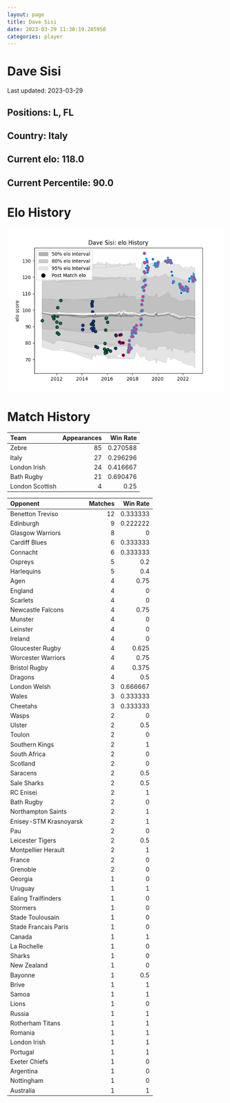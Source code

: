 ```yaml
---  
layout: page  
title: Dave Sisi  
date: 2023-03-29 11:30:19.285950  
categories: player  
---
```

# Dave Sisi


Last updated: 2023-03-29
## Positions: L, FL

## Country: Italy

## Current elo: 118.0

## Current Percentile: 90.0

# Elo History


![elo history](history_DaveSisi.png)
# Match History


| Team            |   Appearances |   Win Rate |
|:----------------|--------------:|-----------:|
| Zebre           |            85 |   0.270588 |
| Italy           |            27 |   0.296296 |
| London Irish    |            24 |   0.416667 |
| Bath Rugby      |            21 |   0.690476 |
| London Scottish |             4 |   0.25     |

| Opponent               |   Matches |   Win Rate |
|:-----------------------|----------:|-----------:|
| Benetton Treviso       |        12 |   0.333333 |
| Edinburgh              |         9 |   0.222222 |
| Glasgow Warriors       |         8 |   0        |
| Cardiff Blues          |         6 |   0.333333 |
| Connacht               |         6 |   0.333333 |
| Ospreys                |         5 |   0.2      |
| Harlequins             |         5 |   0.4      |
| Agen                   |         4 |   0.75     |
| England                |         4 |   0        |
| Scarlets               |         4 |   0        |
| Newcastle Falcons      |         4 |   0.75     |
| Munster                |         4 |   0        |
| Leinster               |         4 |   0        |
| Ireland                |         4 |   0        |
| Gloucester Rugby       |         4 |   0.625    |
| Worcester Warriors     |         4 |   0.75     |
| Bristol Rugby          |         4 |   0.375    |
| Dragons                |         4 |   0.5      |
| London Welsh           |         3 |   0.666667 |
| Wales                  |         3 |   0.333333 |
| Cheetahs               |         3 |   0.333333 |
| Wasps                  |         2 |   0        |
| Ulster                 |         2 |   0.5      |
| Toulon                 |         2 |   0        |
| Southern Kings         |         2 |   1        |
| South Africa           |         2 |   0        |
| Scotland               |         2 |   0        |
| Saracens               |         2 |   0.5      |
| Sale Sharks            |         2 |   0.5      |
| RC Enisei              |         2 |   1        |
| Bath Rugby             |         2 |   0        |
| Northampton Saints     |         2 |   1        |
| Enisey-STM Krasnoyarsk |         2 |   1        |
| Pau                    |         2 |   0        |
| Leicester Tigers       |         2 |   0.5      |
| Montpellier Herault    |         2 |   1        |
| France                 |         2 |   0        |
| Grenoble               |         2 |   0        |
| Georgia                |         1 |   0        |
| Uruguay                |         1 |   1        |
| Ealing Trailfinders    |         1 |   0        |
| Stormers               |         1 |   0        |
| Stade Toulousain       |         1 |   0        |
| Stade Francais Paris   |         1 |   0        |
| Canada                 |         1 |   1        |
| La Rochelle            |         1 |   0        |
| Sharks                 |         1 |   0        |
| New Zealand            |         1 |   0        |
| Bayonne                |         1 |   0.5      |
| Brive                  |         1 |   1        |
| Samoa                  |         1 |   1        |
| Lions                  |         1 |   0        |
| Russia                 |         1 |   1        |
| Rotherham Titans       |         1 |   1        |
| Romania                |         1 |   1        |
| London Irish           |         1 |   1        |
| Portugal               |         1 |   1        |
| Exeter Chiefs          |         1 |   0        |
| Argentina              |         1 |   0        |
| Nottingham             |         1 |   0        |
| Australia              |         1 |   1        |